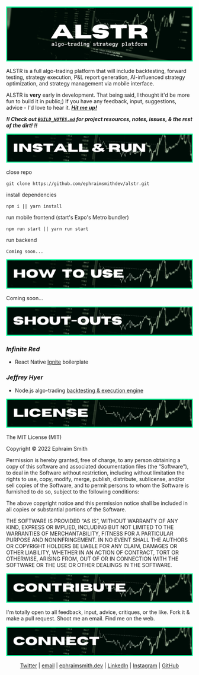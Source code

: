 ![alstr title graphic](./readme/rm_title.png)

ALSTR is a full algo-trading platform that will include backtesting, forward testing, strategy execution, P&L report generation, AI-influenced strategy optimization, and strategy management via mobile interface.

ALSTR is **very** early in development. That being said, I thought it'd be more fun to build it in public;) If you have any feedback, input, suggestions, advice - I'd love to hear it. **_[Hit me up!](mailto:github@ephraimsmith.dev)_**

**_:bangbang: Check out [`BUILD_NOTES.md`](https://github.com/ephraimsmithdev/alstr/blob/prod/BUILD_NOTES.md) for project resources, notes, issues, & the rest of the dirt! :bangbang:_**

![alstr install & run graphic](./readme/rm_install-run.png)

close repo

```shellscript
git clone https://github.com/ephraimsmithdev/alstr.git
```

install dependencies

```shellscript
npm i || yarn install
```

run mobile frontend (start's Expo's Metro bundler)

```shellscript
npm run start || yarn run start
```

run backend

```shellscript
Coming soon...
```

![alstr how to use graphic](./readme/rm_how-to-use.png)

Coming soon...

![alstr shout outs graphic](./readme/rm_shout-outs.png)

### **_Infinite Red_**

- React Native [Ignite](https://github.com/infinitered/ignite) boilerplate

### **_Jeffrey Hyer_**

- Node.js algo-trading [backtesting & execution engine](https://github.com/JeffreyHyer/grandmaster)

![alstr license graphic](./readme/rm_license.png)

The MIT License (MIT)

Copyright © 2022 Ephraim Smith

Permission is hereby granted, free of charge, to any person obtaining a copy of this software and associated documentation files (the “Software”), to deal in the Software without restriction, including without limitation the rights to use, copy, modify, merge, publish, distribute, sublicense, and/or sell copies of the Software, and to permit persons to whom the Software is furnished to do so, subject to the following conditions:

The above copyright notice and this permission notice shall be included in all copies or substantial portions of the Software.

THE SOFTWARE IS PROVIDED “AS IS”, WITHOUT WARRANTY OF ANY KIND, EXPRESS OR IMPLIED, INCLUDING BUT NOT LIMITED TO THE WARRANTIES OF MERCHANTABILITY, FITNESS FOR A PARTICULAR PURPOSE AND NONINFRINGEMENT. IN NO EVENT SHALL THE AUTHORS OR COPYRIGHT HOLDERS BE LIABLE FOR ANY CLAIM, DAMAGES OR OTHER LIABILITY, WHETHER IN AN ACTION OF CONTRACT, TORT OR OTHERWISE, ARISING FROM, OUT OF OR IN CONNECTION WITH THE SOFTWARE OR THE USE OR OTHER DEALINGS IN THE SOFTWARE.

![alstr contribute graphic](./readme/rm_contribute.png)

I'm totally open to all feedback, input, advice, critiques, or the like. Fork it & make a pull request. Shoot me an email. Find me on the web.

![alstr connect graphic](./readme/rm_connect.png)

<div align='center'>

[Twitter](https://twitter.com/ephraimsmithdev) |
[email](mailto:github@ephraimsmith.dev) |
[ephraimsmith.dev](https://ephraimsmith.dev) |
[LinkedIn](https://linkedin.com/in/ephraimsmithdev) |
[Instagram](https://instagram.com/ephraimsmithdev) |
[GitHub](https://github.com/ephraimsmithdev)

</div>
